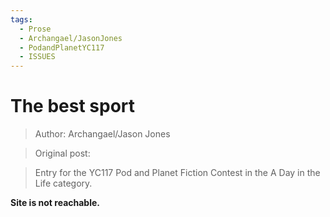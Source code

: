 ```yaml
---
tags:
  - Prose
  - Archangael/JasonJones
  - PodandPlanetYC117
  - ISSUES
---
```


# The best sport

> Author: Archangael/Jason Jones

> Original post: []()

> Entry for the YC117 Pod and Planet Fiction Contest in the A Day in the Life category.


**Site is not reachable.**